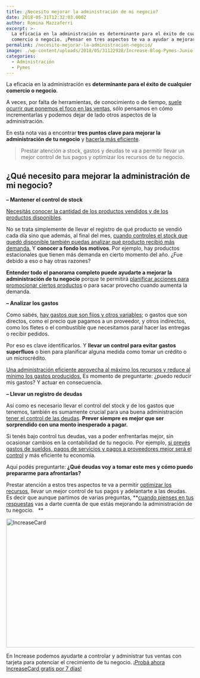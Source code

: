 ```yaml
---
title: ¿Necesito mejorar la administración de mi negocio?
date: 2018-05-31T12:32:03.000Z
author: Romina Mazzaferri
excerpt: >-
  La eficacia en la administración es determinante para el éxito de cualquier
  comercio o negocio. ¡Pensar en tres aspectos te va a ayudar a mejorar!
permalink: /necesito-mejorar-la-administracion-negocio/
image: ./wp-content/uploads/2018/05/31122928/Increase-Blog-Pymes-Junio-06.png
categories:
  - Administración
  - Pymes
---
```

<span style="font-weight: 400;">La eficacia en la administración es <strong>determinante para el éxito de cualquier comercio o negocio</strong>.</span>

<span style="font-weight: 400;">A veces, por falta de herramientas, de conocimiento o de tiempo, </span>[<span style="font-weight: 400;">suele ocurrir que ponemos el foco en las ventas</span>](https://increasecard.com/3-preguntas-te-van-ayudar-vender-mas/)<span style="font-weight: 400;">, sólo pensamos en cómo incrementarlas y podemos dejar de lado otros aspectos de la administración.</span>

<span style="font-weight: 400;">En esta nota vas a encontrar<strong> tres puntos clave para mejorar la administración de tu negocio</strong> y </span>[<span style="font-weight: 400;">hacerla más eficiente</span>](https://www.increasecard.com/sos-eficiente-y-eficaz-en-tu-negocio/)<span style="font-weight: 400;">.</span>

> <span style="font-weight: 400;">Prestar atención a stock, gastos y deudas te va a permitir</span><span style="font-weight: 400;"> llevar un mejor control de tus pagos y optimizar los recursos de tu negocio.</span>

## ¿Qué necesito para mejorar la administración de mi negocio?

<span style="font-weight: 400;"><strong>&#8211; Mantener el control de stock</strong> </span>

[<span style="font-weight: 400;">Necesitás conocer la cantidad de los productos vendidos y de los productos disponibles</span>](https://increasecard.com/como-controlar-el-stock-negocio/)<span style="font-weight: 400;">. </span>

<span style="font-weight: 400;">No se trata simplemente de llevar el registro de qué producto se vendió cada día sino que además, al final del mes, </span>[<span style="font-weight: 400;">cuando controles el stock que quedó disponible también puedas analizar qué producto recibió más demanda.</span>](https://increasecard.com/control-stock-te-ayuda-optimizar-recursos/) <span style="font-weight: 400;">Y <strong>conocer a fondo los motivos</strong>. Por ejemplo, hay productos estacionales que tienen más demanda en cierto momento del año. ¿Fue debido a eso o hay otras razones? </span>

<span style="font-weight: 400;"><strong>Entender todo el panorama completo puede ayudarte a mejorar la administración de tu negocio</strong> porque te permitirá </span>[<span style="font-weight: 400;">planificar acciones para promocionar ciertos productos</span>](https://increasecard.com/crear-una-buena-campana-incentivos-aumentar-las-ventas/) <span style="font-weight: 400;">o para sacar provecho cuando aumenta la demanda. </span>

**&#8211; Analizar los gastos**

<span style="font-weight: 400;">Como sabés, </span>[<span style="font-weight: 400;">hay gastos que son fijos y otros variables</span>](https://increasecard.com/4-claves-la-gestion-gastos/)<span style="font-weight: 400;">; o gastos que son directos, como el precio que pagamos a un proveedor, y otros indirectos, como los fletes o el combustible que necesitamos paral hacer las entregas o recibir pedidos.</span>

<span style="font-weight: 400;">Por eso es clave identificarlos. Y <strong>llevar un control para evitar gastos superfluos</strong> o bien para planificar alguna medida como tomar un crédito o un microcrédito.</span>

[<span style="font-weight: 400;">Una administración eficiente aprovecha al máximo los recursos y reduce al mínimo los gastos producidos.</span>](https://increasecard.com/estas-llevando-bien-contabilidad-negocio/) <span style="font-weight: 400;">Es momento de preguntarte: ¿puedo reducir mis gastos? Y actuar en consecuencia. </span>

**&#8211; Llevar un registro de deudas**

<span style="font-weight: 400;">Así como es necesario llevar el control del stock y de los gastos que tenemos, también es sumamente crucial para una buena administración </span>[<span style="font-weight: 400;">tener el control de las deudas</span>](https://increasecard.com/mantener-control-tus-pagos/)<span style="font-weight: 400;">. <strong>Prever siempre es mejor que ser sorprendido con una monto inesperado a pagar. </strong></span>

<span style="font-weight: 400;">Si tenés bajo control tus deudas, vas a poder enfrentarlas mejor, sin ocasionar cambios en la contabilidad de tu negocio. Por ejemplo, </span>[<span style="font-weight: 400;">si prevés gastos de sueldos, pagos de servicios y pagos a proveedores mejor será el control</span>](https://increasecard.com/calendario-pagos-mejora-la-gestion-tu-negocio/) <span style="font-weight: 400;">y más eficiente tu economía.</span>

<span style="font-weight: 400;">Aquí podés preguntarte:<strong> ¿Qué deudas voy a tomar este mes y cómo puedo prepararme para afrontarlas?</strong></span>

<span style="font-weight: 400;">Prestar atención a estos tres aspectos te va a permitir </span>[<span style="font-weight: 400;">optimizar los recursos</span>](https://increasecard.com/ventas-tarjeta-credito-controlar-las-transacciones-no-perder-dinero/)<span style="font-weight: 400;">, llevar un mejor control de tus pagos y adelantarte a las deudas. Es decir que aunque partimos de varias preguntas, </span>**[cuando pienses en tus respuestas](https://increasecard.com/como-hacer-un-plan-de-negocios/) vas a darte cuenta de que estás mejorando la administración de tu negocio.   **

[<img class="aligncenter wp-image-2937 size-full" src="https://d1nzec96y7u1ro.cloudfront.net/wp-content/uploads/2018/02/04133256/Banner.png" alt="IncreaseCard" width="1001" height="345" srcset="https://d1nzec96y7u1ro.cloudfront.net/wp-content/uploads/2018/02/04133256/Banner.png 1001w, https://d1nzec96y7u1ro.cloudfront.net/wp-content/uploads/2018/02/04133256/Banner-300x103.png 300w, https://d1nzec96y7u1ro.cloudfront.net/wp-content/uploads/2018/02/04133256/Banner-768x265.png 768w" sizes="(max-width: 1001px) 100vw, 1001px" />](https://goo.gl/ykCoec)

<span style="font-weight: 400;">En Increase podemos ayudarte a controlar y administrar tus ventas con tarjeta para potenciar el crecimiento de tu negocio. </span>[<span style="font-weight: 400;">¡Probá ahora IncreaseCard gratis por 7 días!</span>](https://goo.gl/ykCoec)
